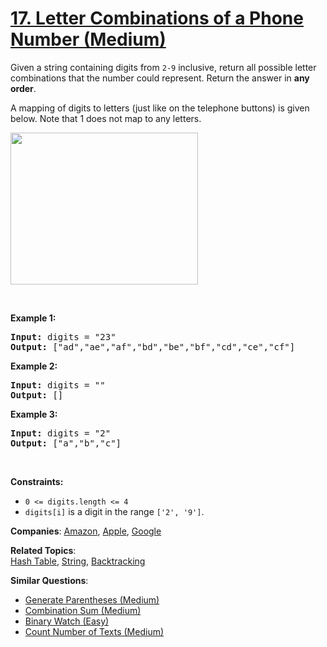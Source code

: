 # [17. Letter Combinations of a Phone Number (Medium)](https://leetcode.com/problems/letter-combinations-of-a-phone-number)

<p>Given a string containing digits from <code>2-9</code> inclusive, return all possible letter combinations that the number could represent. Return the answer in <strong>any order</strong>.</p>
<p>A mapping of digits to letters (just like on the telephone buttons) is given below. Note that 1 does not map to any letters.</p>
<img alt="" src="https://assets.leetcode.com/uploads/2022/03/15/1200px-telephone-keypad2svg.png" style="width: 300px; height: 243px;">
<p>&nbsp;</p>
<p><strong class="example">Example 1:</strong></p>
<pre><strong>Input:</strong> digits = "23"
<strong>Output:</strong> ["ad","ae","af","bd","be","bf","cd","ce","cf"]
</pre>
<p><strong class="example">Example 2:</strong></p>
<pre><strong>Input:</strong> digits = ""
<strong>Output:</strong> []
</pre>
<p><strong class="example">Example 3:</strong></p>
<pre><strong>Input:</strong> digits = "2"
<strong>Output:</strong> ["a","b","c"]
</pre>
<p>&nbsp;</p>
<p><strong>Constraints:</strong></p>
<ul>
	<li><code>0 &lt;= digits.length &lt;= 4</code></li>
	<li><code>digits[i]</code> is a digit in the range <code>['2', '9']</code>.</li>
</ul>

**Companies**:
[Amazon](https://leetcode.com/company/amazon), [Apple](https://leetcode.com/company/apple), [Google](https://leetcode.com/company/google)

**Related Topics**:  
[Hash Table](https://leetcode.com/tag/hash-table/), [String](https://leetcode.com/tag/string/), [Backtracking](https://leetcode.com/tag/backtracking/)

**Similar Questions**:

- [Generate Parentheses (Medium)](https://leetcode.com/problems/generate-parentheses/)
- [Combination Sum (Medium)](https://leetcode.com/problems/combination-sum/)
- [Binary Watch (Easy)](https://leetcode.com/problems/binary-watch/)
- [Count Number of Texts (Medium)](https://leetcode.com/problems/count-number-of-texts/)
